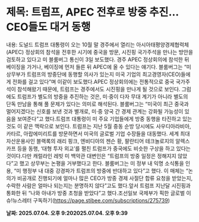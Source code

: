 # **제목: 트럼프, APEC 전후로 방중 추진…  CEO들도 대거 동행**

  내용: 도널드 트럼프 대통령이 오는 10월 말 경주에서 열리는 아시아태평양경제협력체(APEC) 정상회의 참석을 전후한 시기에 중국을 방문, 시진핑 국가주석을 만나는 방안을 검토하고 있다고 미 블룸버그 통신이 3일 보도했다. 경주 APEC 정상회의에 참석한 뒤 베이징을 가거나, 베이징에 먼저 들른 뒤 APEC에 올 수 있다는 얘기다. 블룸버그는 “미 상무부가 트럼프의 방중단에 동행할 의사가 있는지 미국 기업의 최고경영자(CEO)들에게 전화를 걸고 있다”며 이같이 보도했다.APEC 정상회의에는 전통적으로 중국 국가주석이 참석해왔기 때문에, 트럼프는 경주에서도 시진핑을 만나게 될 것으로 보인다. 그럼에도 트럼프가 별도의 방중을 추진하는 것은, 미·중이 다자 무대 계기가 아니라 별도의 단독 만남을 통해 풀 문제가 있다는 의미로 해석된다. 블룸버그는 “미국이 최근 중국과 멀어지겠다는 신호를 보낸 것과 별개로, 미·중 양국 간 경제 관계는 강화될 가능성이 있음을 보여준다”고 했다.트럼프 대통령이 미 주요 기업들에게 방중 동행을 타진하고 있는 것도 이 같은 맥락으로 보인다. 트럼프는 지난 5월 중동 순방 당시에도 사우디아라비아, 카타르, 아랍에미리트를 방문하면서 미국의 글로벌 기업 수장들을 대동했다. 세계 최대 자산운용사인 블랙록의 래리 핑크, 엔비디아의 젠슨 황, 팔란티어 테크놀로지의 알렉스 카프 등을 동행, ‘대형 투자 외교’를 펼친 트럼프가 중국에도 비슷한 구상을 하고 있다는 것이다.다만 캐럴라인 레빗 미 백악관 대변인은 “트럼프의 방중 일정은 정해지지 않았다”고 했고 상무부는 논평을 거부했다고 한다. 블룸버그는 미 정부 내 익명 소식통을 인용, “미 행정부 내 대중 강경파가 트럼프의 방중에 반대하고 있다”고 했다. 이 매체는 “논의가 비공개로 진행되기에 얼마나 많은 CEO가 방중 경제 사절단 합류 요청을 받았는지, 수락한 사람은 얼마나 되는지는 분명하지 않다”고도 했다.앞서 트럼프 지난달 시진핑과 통화한 뒤 “나와 아내가 방중 초청을 받았다”고 했다.조선일보 국제부가 픽한 글로벌 이슈!뉴스레터 구독하기(https://page.stibee.com/subscriptions/275739)

  **날짜: 2025.07.04. 오후 9:202025.07.04. 오후 9:39**